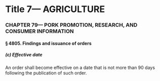 
# Title 7— AGRICULTURE
### CHAPTER 79— PORK PROMOTION, RESEARCH, AND CONSUMER INFORMATION
#### § 4805. Findings and issuance of orders
##### (c) Effective date

An order shall become effective on a date that is not more than 90 days following the publication of such order.
